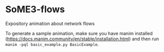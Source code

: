 # SoME3-flows
 Expository animation about network flows

To generate a sample animation, make sure you have manim installed (https://docs.manim.community/en/stable/installation.html) and then run `manim -pql basic_example.py BasicExample`.
